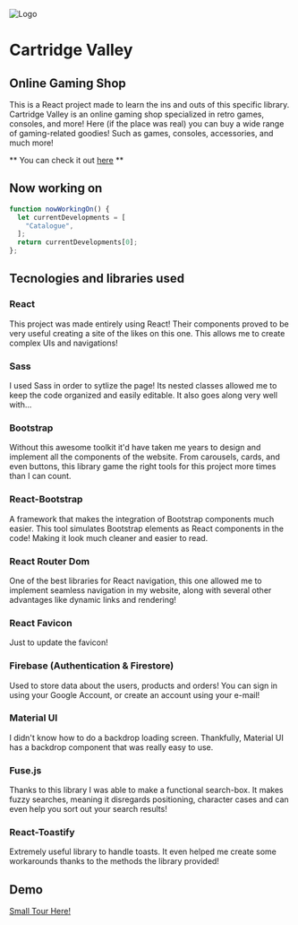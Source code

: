 ![Logo](https://i.imgur.com/y61iWez.png) 
# Cartridge Valley

## Online Gaming Shop

This is a React project made to learn the ins and outs of this specific library. Cartridge Valley is an online gaming shop specialized in retro games, consoles, and more! Here (if the place was real) you can buy a wide range of gaming-related goodies! Such as games, consoles, accessories, and much more!

** You can check it out [here](https://ecommerce-cartridge-valley.netlify.app/) **

## Now working on

```javascript
function nowWorkingOn() {
  let currentDevelopments = [
    "Catalogue",
  ];
  return currentDevelopments[0];
};
```

## Tecnologies and libraries used

### React

This project was made entirely using React! Their components proved to be very useful creating a site of the likes on this one. This allows me to create complex UIs and navigations!

### Sass

I used Sass in order to sytlize the page! Its nested classes allowed me to keep the code organized and easily editable. It also goes along very well with...

### Bootstrap

Without this awesome toolkit it'd have taken me years to design and implement all the components of the website. From carousels, cards, and even buttons, this library game the right tools for this project more times than I can count.

### React-Bootstrap

A framework that makes the integration of Bootstrap components much easier. This tool simulates Bootstrap elements as React components in the code! Making it look much cleaner and easier to read.

### React Router Dom 

One of the best libraries for React navigation, this one allowed me to implement seamless navigation in my website, along with several other advantages like dynamic links and rendering!

### React Favicon

Just to update the favicon!

### Firebase (Authentication & Firestore)

Used to store data about the users, products and orders! You can sign in using your Google Account, or create an account using your e-mail!

### Material UI

I didn't know how to do a backdrop loading screen. Thankfully, Material UI has a backdrop component that was really easy to use.

### Fuse.js

Thanks to this library I was able to make a functional search-box. It makes fuzzy searches, meaning it disregards positioning, character cases and can even help you sort out your search results!

### React-Toastify

Extremely useful library to handle toasts. It even helped me create some workarounds thanks to the methods the library provided!

## Demo

[Small Tour Here!](https://i.imgur.com/kgmQBtV.gifv)


